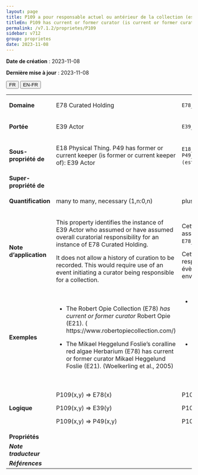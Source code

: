 ```yaml
---
layout: page
title: P109 a pour responsable actuel ou antérieur de la collection (est responsable actuel ou antérieur de la collection)
titleEn: P109 has current or former curator (is current or former curator of) - a pour responsable actuel ou antérieur de la collection (est responsable actuel ou antérieur de la collection)
permalink: /v7.1.2/proprietes/P109
sidebar: v712
group: proprietes
date: 2023-11-08
---
```


**Date de création** : 2023-11-08

**Dernière mise à jour** : 2023-11-08

<div class="lang-buttons">
 <button id="fr" class="activate">FR</button>
 <button id="en-fr">EN-FR</button>
</div>

<table>
<tbody>
<tr>
<td><strong>Domaine</strong></td>
<td class="en">
<p>E78 Curated Holding</p>
</td>
<td>
<p><code class="language-plaintext highlighter-rouge">E78_Collection</code></p>
</td>
</tr>
<tr>
<td><strong>Portée</strong></td>
<td class="en">
<p>E39 Actor</p>
</td>
<td>
<p><code class="language-plaintext highlighter-rouge">E39_Actant</code></p>
</td>
</tr>
<tr>
<td><strong>Sous-propriété de</strong></td>
<td class="en">
<p>E18 Physical Thing. P49 has former or current keeper (is former or current keeper of): E39 Actor</p>
</td>
<td>
<p><code class="language-plaintext highlighter-rouge">E18_Chose_matérielle</code>. <code class="language-plaintext highlighter-rouge">P49_a_pour_actant_détenteur_actuel_ou_antérieur (est_l’actant_détenteur_actuel_ou_antérieur_de)</code> : <code class="language-plaintext highlighter-rouge">E39_Actant</code>  </p>
</td>
</tr>
<tr>
<td><strong>Super-propriété de</strong></td>
<td class="en">
</td>
<td>
</td>
</tr>
<tr>
<td><strong>Quantification</strong></td>
<td class="en">
<p>many to many, necessary (1,n:0,n)</p>
</td>
<td>
<p>plusieurs à plusieurs, nécessaire (1,n:0,n)</p>
</td>
</tr>
<tr>
<td><strong>Note d’application</strong></td>
<td class="en">
<p>This property identifies the instance of E39 Actor who assumed or have assumed overall curatorial responsibility for an instance of E78 Curated Holding.<strong></strong></p>
<p>It does not allow a history of curation to be recorded. This would require use of an event initiating a curator being responsible for a collection.</p>
</td>
<td>
<p>Cette propriété identifie l'instance de <code class="language-plaintext highlighter-rouge">E39_Actant</code> qui a assumé ou assume la responsabilité curatoriale d'une instance de <code class="language-plaintext highlighter-rouge">E78_Collection</code>.</p>
<p>Cette propriété ne permet pas d'enregistrer l'historique de la responsabilité curatoriale. Ce cas nécessite la présence d'un évènement qui marque le début de la responsabilité d’une personne envers une collection.</p>
</td>
</tr>
<tr>
<td><strong>Exemples</strong></td>
<td class="en">
<ul>
<li><p>The Robert Opie Collection (E78) <em>has current or former curator</em> Robert Opie (E21). ( https://www.robertopiecollection.com/)</p>
</li>
<li><p>The Mikael Heggelund Foslie’s coralline red algae Herbarium (E78) has current or former curator Mikael Heggelund Foslie (E21). (Woelkerling et al., 2005)<strong></strong></p>
</li>
</ul>
</td>
<td>
<ul>
<li><p>La collection Robert Opie (<code class="language-plaintext highlighter-rouge">E78_Collection</code>) a pour responsable actuel ou antérieur de la collection (<code class="language-plaintext highlighter-rouge">P109_a_pour_responsable_actuel_ou_antérieur_de_la_collection</code>) Robert Opie (<code class="language-plaintext highlighter-rouge">E21_Personne</code>) (https://www.robertopiecollection.com/)</p>
</li>
<li><p>L'herbier d'algues rouges coralliennes de Mikael Heggelund Foslie (<code class="language-plaintext highlighter-rouge">E78_Collection</code>)  a pour responsable actuel ou antérieur de la collection (<code class="language-plaintext highlighter-rouge">P109_a_pour_responsable_actuel_ou_antérieur_de_la_collection</code>) Mikael Heggelund Foslie (<code class="language-plaintext highlighter-rouge">E21_Personne</code>) (Woelkerling & al, 2005)</p>
</li>
</ul>
</td>
</tr>
<tr>
<td><strong>Logique</strong></td>
<td class="en">
<p>P109(x,y) ⇒ E78(x)</p>
<p>P109(x,y) ⇒ E39(y) </p>
<p>P109(x,y) ⇒ P49(x,y)</p>
</td>
<td>
<p>P109(x,y) ⇒ E78(x)</p>
<p>P109(x,y) ⇒ E39(y) </p>
<p>P109(x,y) ⇒ P49(x,y)</p>
</td>
</tr>
<tr>
<td><strong>Propriétés</strong></td>
<td class="en">
</td>
<td>
</td>
</tr>
<tr>
<td><strong><em>Note traducteur</em></strong></td>
<td colspan="2">
</td>
</tr>
<tr>
<td><strong><em>Références</em></strong></td>
<td colspan="2">
<p><em></em></p>
</td>
</tr>
</tbody>
</table>
